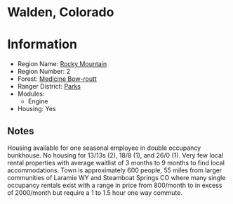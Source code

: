 
Walden, Colorado
================
  
# Information  
* Region Name: [Rocky Mountain]()  
* Region Number: 2  
* Forest: [Medicine Bow-routt](http://www.fs.usda.gov/mbr)  
* Ranger District: [Parks]()  
* Modules:  
  - Engine  
* Housing: Yes  
  
## Notes

Housing available for one seasonal employee in double occupancy bunkhouse.  No housing for 13/13s (2), 18/8 (1), and 26/0 (1).  Very few local rental properties with average waitlist of 3 months to 9 months to find local accommodations.  Town is approximately 600 people, 55 miles from larger communities of Laramie WY and Steamboat Springs CO where many single occupancy rentals  exist with a range in price from 800/month to in excess of 2000/month but require a 1 to 1.5 hour one way commute.